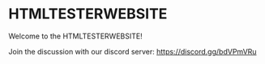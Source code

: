 # HTMLTESTERWEBSITE
 Welcome to the HTMLTESTERWEBSITE!
 
 Join the discussion with our discord server: https://discord.gg/bdVPmVRu



